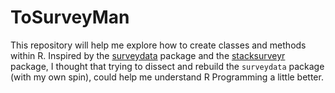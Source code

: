 # ToSurveyMan

This repository will help me explore how to create classes and methods within R.
Inspired by the [surveydata](https://github.com/andrie/surveydata) package and 
the [stacksurveyr](https://github.com/dgrtwo/stacksurveyr) package, I thought that
 trying to dissect and rebuild the `surveydata` package (with my own spin), could help 
 me understand R Programming a little better.

